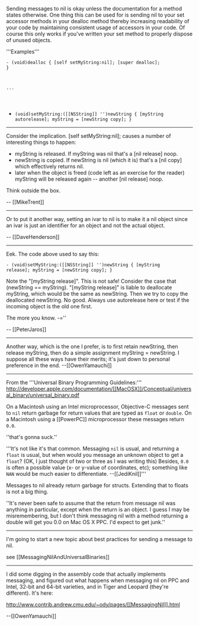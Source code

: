 

Sending messages to nil is okay unless the documentation for a method states otherwise. One thing this can be used for is sending nil to your set accessor methods in your dealloc method thereby increasing readability of your code by maintaining consistent usage of accessors in your code. Of course this only works if you've written your set method to properly dispose of unused objects.

'''Examples'''

<code>- (void)dealloc
{
	[self setMyString:nil];
	[super dealloc];
}

...

- (void)setMyString:([[NSString]] '')newString
{
	[myString autorelease];
	myString = [newString copy];
}</code>

----

Consider the implication. [self setMyString:nil]; causes a number of interesting things to happen:


* myString is released. If myString was nil that's a [nil release] noop.
* newString is copied. If newString is nil (which it is) that's a [nil copy] which effectively returns nil.
* later when the object is freed (code left as an exercise for the reader) myString will be released again -- another [nil release] noop.


Think outside the box.

-- [[MikeTrent]]

----

Or to put it another way, setting an ivar to nil is to make it a nil object since an ivar is just an identifier for an object and not the actual object.

-- [[DaveHenderson]]

----

Eek.  The code above used to say this:

<code>- (void)setMyString:([[NSString]] '')newString
{
	[myString release];
	myString = [newString copy];
}</code>

Note the "[myString release]".  This is not safe!  Consider the case that (newString == myString).  "[myString release]" is liable to deallocate myString, which would be the same as newString.  Then we try to copy the deallocated newString.  No good.  Always use autorelease here or test if the incoming object is the old one first.

The more you know.  -=''

-- [[PeterJaros]]

----

Another way, which is the one I prefer, is to first retain newString, then release myString, then do a simple assignment myString = newString. I suppose all these ways have their merits; it's just down to personal preference in the end. --[[OwenYamauchi]]

----

From the '''Universal Binary Programming Guidelines:'''
http://developer.apple.com/documentation/[[MacOSX]]/Conceptual/universal_binary/universal_binary.pdf

On a Macintosh using an Intel microprocessor, Objective-C messages sent to <code>nil</code> return garbage for return values that are typed as <code>float</code> or <code>double</code>. On a Macintosh using a [[PowerPC]] microprocessor these messages return <code>0.0</code>.

''that's gonna suck.''

'''It's not like it's that common. Messaging <code>nil</code> is usual, and returning a <code>float</code> is usual, but when would you message an unknown object to get a <code>float</code>? (OK, I just thought of two or three as I was writing this) Besides, <code>0.0</code> is often a possible value (x- or y-value of coordinates, etc); something like <code>NAN</code> would be much easier to differentiate. --[[JediKnil]]'''

Messages to nil already return garbage for structs. Extending that to floats is not a big thing.

''It's never been safe to assume that the return from message nil was anything in particular, except when the return is an object.  I guess I may be misremembering, but I don't think messaging nil with a method returning a double will get you 0.0 on Mac OS X PPC.  I'd expect to get junk.''

----

I'm going to start a new topic about best practices for sending a message to nil.

see [[MessagingNilAndUniversalBinaries]]

----

I did some digging in the assembly code that actually implements messaging, and figured out what happens when messaging nil on PPC and Intel, 32-bit and 64-bit varieties, and in Tiger and Leopard (they're different). It's here:

http://www.contrib.andrew.cmu.edu/~ody/pages/[[MessagingNil]].html

--[[OwenYamauchi]]